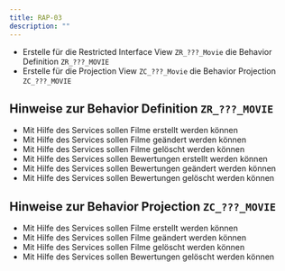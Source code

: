```yaml
---
title: RAP-03
description: ""
---
```


- Erstelle für die Restricted Interface View `ZR_???_Movie` die Behavior Definition `ZR_???_MOVIE`
- Erstelle für die Projection View `ZC_???_Movie` die Behavior Projection `ZC_???_MOVIE`

## Hinweise zur Behavior Definition `ZR_???_MOVIE`

- Mit Hilfe des Services sollen Filme erstellt werden können
- Mit Hilfe des Services sollen Filme geändert werden können
- Mit Hilfe des Services sollen Filme gelöscht werden können
- Mit Hilfe des Services sollen Bewertungen erstellt werden können
- Mit Hilfe des Services sollen Bewertungen geändert werden können
- Mit Hilfe des Services sollen Bewertungen gelöscht werden können

## Hinweise zur Behavior Projection `ZC_???_MOVIE`

- Mit Hilfe des Services sollen Filme erstellt werden können
- Mit Hilfe des Services sollen Filme geändert werden können
- Mit Hilfe des Services sollen Filme gelöscht werden können
- Mit Hilfe des Services sollen Bewertungen gelöscht werden können
